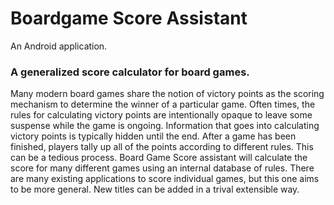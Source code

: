 Boardgame Score Assistant
=======

An Android application.

### A generalized score calculator for board games.  

Many modern board games share the notion of victory points as the scoring mechanism to determine the winner of a particular game. Often times, the rules for calculating victory points are intentionally opaque to leave some suspense while the game is ongoing. Information that goes into calculating victory points is typically hidden until the end. After a game has been finished, players tally up all of the points according to different rules. This can be a tedious process. Board Game Score assistant will calculate the score for many different games using an internal database of rules. There are many existing applications to score individual games, but this one aims to be more general. New titles can be added in a trival extensible way.
